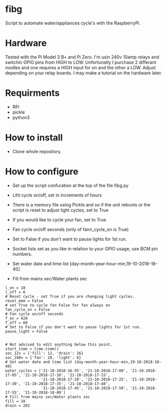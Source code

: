 # fibg
Script to automate water/appliances cycle's with the RaspberryPi.

# Hardware
Tested with the Pi Model 3 B+ and Pi Zero.
I'm usin 240v 10amp relays and switchin GPIO pins from HIGH to LOW.
Unfortunatly I purchase 2 differant modles and one requires a HIGH input for on and the other a LOW.
Adjust depending on your relay boards.
I may make a tutorial on the hardware later.

# Requirments
* RPi
* pickle
* python3

# How to install
* Clone whole repository.

# How to configure
* Set up the script confuration at the top of the file fibg.py
* Liht cycle on/off, set in increments of hours

* There is a memory file using Pickle and so if the unit reboots or the script is reset to adjust light cycles, set to True

* If you would like to cycle your fan, set to True

* Fan cycle on/off seconds (only of fann_cycle_on is True)

* Set to False if you don't want to pause lights for 1st run.

* Socket lists set as you like in relation to your GPIO usage, use BCM pin numbers.

* Set water date and time list [day-month-year-hour-min,19-10-2018-18-40]

* Fill from mains sec/Water plants sec

``` # Light hours on/off in hours
l_on = 18
l_off = 6
# Reset cycle - set True if you are changing light cycles.
reset_mem = False
# set True to cycle fan False for fan always on
fan_cycle_on = False
# Fan cycle on/off seconds
f_on = 420
f_off = 60
# Set to False if you don't want to pause lights for 1st run.
pause_light = False


# Not advised to edit anything below this point.
start_time = time.time()
soc_12v = {'fill': 12, 'drain': 16}
soc_240v = {'fan': 20, 'light': 6}
# Set water date and time list [day-month-year-hour-min,19-10-2018-18-40]
water_cycles = ['21-10-2018-16-55', '21-10-2018-17-00', '21-10-2018-17-05', '21-10-2018-17-10', '21-10-2018-17-15',
                '21-10-2018-17-20', '21-10-2018-17-25', '21-10-2018-17-30', '21-10-2018-17-35', '21-10-2018-17-40',
                '21-10-2018-17-45', '21-10-2018-17-50', '21-10-2018-17-55', '21-10-2018-18-00']
# Fill from mains sec/Water plants sec
fill = 10
drain = 203
```
